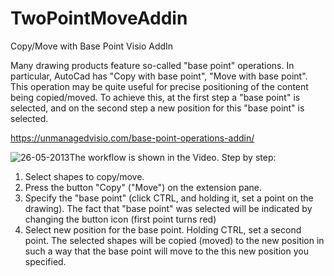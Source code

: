 # TwoPointMoveAddin
Copy/Move with Base Point Visio AddIn

Many drawing products feature so-called "base point" operations. In particular, AutoCad has "Copy with base point", "Move with base point". 
This operation may be quite useful for precise positioning of the content being copied/moved. 
To achieve this, at the first step a "base point" is selected, and on the second step a new position for this "base point" is selected.

https://unmanagedvisio.com/base-point-operations-addin/

![26-05-2013](http://unmanagedvisio.com/wp-content/uploads/26-05-2013-13-36-50.png)The workflow is shown in the Video. Step by step:

1. Select shapes to copy/move.
1. Press the button "Copy" ("Move") on the extension pane.
1. Specify the "base point" (click CTRL, and holding it, set a point on the drawing). The fact that "base point" was selected will be indicated by changing the button icon (first point turns red)
1. Select new position for the base point. Holding CTRL, set a second point. The selected shapes will be copied (moved) to the new position in such a way that the base point will move to the this new position you specified.
